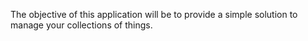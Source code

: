The objective of this application will be to provide a simple solution to manage your collections of things.